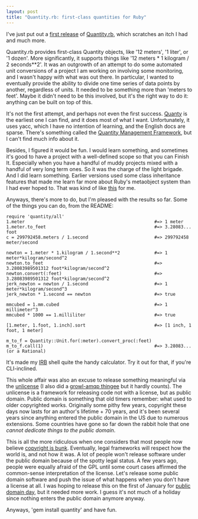 ```yaml
---
layout: post
title: "Quantity.rb: first-class quantities for Ruby"
---
```

I've just put out a [first release](http://gemcutter.org/gems/quantity) of [Quantity.rb](http://github.com/bhuga/quantity), which scratches an itch I had and much more.

Quantity.rb provides first-class Quantity objects, like '12 meters', '1 liter', or '1 dozen'.  More significantly, it supports things like '12 meters * 1 kilogram / 2 seconds**2'.  It was an outgrowth of an attempt to do some automated unit conversions of a project I am working on involving some monitoring, and I wasn't happy with what was out there.  In particular, I wanted to eventually provide the ability to divide one time series of data points by another, regardless of units.  It needed to be something more than 'meters to feet'.  Maybe it didn't need to be this involved, but it's the right way to do it:  anything can be built on top of this.

It's not the first attempt, and perhaps not even the first success.  [Quanty](http://narray.rubyforge.org/quanty/quanty-en.html) is the earliest one I can find, and it does most of what I want.  Unfortunately, it uses yacc, which I have no intention of learning, and the English docs are sparse.  There's something called the [Quantity Management Framework](http://rubyforge.org/projects/quantitymanager/), but I can't find much info about it.

Besides, I figured it would be fun.  I would learn something, and sometimes it's good to have a project with a well-defined scope so that you can Finish It.  Especially when you have a handful of muddy projects mixed with a handful of very long term ones.  So it was the charge of the light brigade.  And I did learn something.  Earlier versions used some class inheritance features that made me learn far more about Ruby's metaobject system than I had ever hoped to.  That was kind of like [this](http://www.youtube.com/watch?v=4RCI8D8avGI) for me.

Anyways, there's more to do, but I'm pleased with the results so far.  Some of the things you can do, from the README:

    require 'quantity/all'
    1.meter                                                 #=> 1 meter
    1.meter.to_feet                                         #=> 3.28083... foot
    c = 299792458.meters / 1.second                         #=> 299792458 meter/second
    
    newton = 1.meter * 1.kilogram / 1.second**2             #=> 1 meter*kilogram/second^2
    newton.to_feet                                          #=> 3.28083989501312 foot*kilogram/second^2
    newton.convert(:feet)                                   #=> 3.28083989501312 foot*kilogram/second^2
    jerk_newton = newton / 1.second                         #=> 1 meter*kilogram/second^3
    jerk_newton * 1.second == newton                        #=> true

    mmcubed = 1.mm.cubed                                    #=> 1 millimeter^3
    mmcubed * 1000 == 1.milliliter                          #=> true

    [1.meter, 1.foot, 1.inch].sort                          #=> [1 inch, 1 foot, 1 meter]

    m_to_f = Quantity::Unit.for(:meter).convert_proc(:feet)
    m_to_f.call(1)                                          #=> 3.28083... (or a Rational)

It's made my [IRB](http://en.wikipedia.org/wiki/Interactive_Ruby_Shell) shell quite the handy calculator.  Try it out for that, if you're CLI-inclined.

This whole affair was also an excuse to release something meaningful via the [unlicense](http://unlicense.org) (I also did a [growl-amqp thingee](http://gemcutter.org/gems/growl-amqp) but it hardly counts).  The unlicense is a framework for releasing code not with a license, but as public domain.  Public domain is something that old timers remember: what used to older copyrighted works.  Originally some pithy few years, copyright these days now lasts for an author's lifetime + 70 years, and it's been several years since anything entered the public domain in the US due to numerous extensions.  Some countries have gone so far down the rabbit hole that one *cannot dedicate things to the public domain*.

This is all the more ridiculous when one considers that most people now believe [copyright is bunk](http://torrentfreak.com/piracy-has-become-mainstream-studies-show-090313/).  Eventually, legal frameworks will respect how the world is, and not how it was.  A lot of people won't release software under the public domain because of the spotty legal status.  A few years ago, people were equally afraid of the GPL until some court cases affirmed the common-sense interpretation of the license.  Let's release some public domain software and push the issue of what happens when you don't have a license at all.  I was hoping to release this on the first of January for [public domain day](http://www.publicdomainday.org/), but it needed more work.  I guess it's not much of a holiday since nothing enters the public domain anymore anyway.

Anyways, 'gem install quantity' and have fun.

